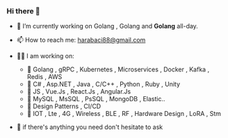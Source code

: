### Hi there 👋

<!--
**husamettinarabaci/husamettinarabaci** is a ✨ _special_ ✨ repository because its `README.md` (this file) appears on your GitHub profile.

Here are some ideas to get you started:

- 🔭 I’m currently working on ...
- 🌱 I’m currently learning ...
- 👯 I’m looking to collaborate on ...
- 🤔 I’m looking for help with ...
- 💬 Ask me about ...
- 📫 How to reach me: ...
- 😄 Pronouns: ...
- ⚡ Fun fact: ...
-->

- 🔭 I’m currently working on Golang , Golang and <b>Golang</b> all-day.
- 📫 How to reach me: harabaci88@gmail.com
- 👨‍💻 I am working on:
  - 📌 Golang , gRPC , Kubernetes , Microservices , Docker , Kafka , Redis , AWS
  - 📌 C# , Asp.NET , Java , C/C++ , Python , Ruby , Unity
  - 📌 JS , Vue.Js , React.Js , Angular.Js
  - 📌 MySQL , MsSQL , PsSQL , MongoDB , Elastic..
  - 📌 Design Patterns , CI/CD
  - 📌 IOT , Lte , 4G , Wireless , BLE , RF , Hardware Design , LoRA , Stm
  
- 💬 if there's anything you need don't hesitate to ask
